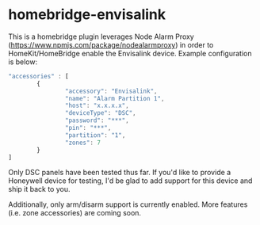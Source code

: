 # homebridge-envisalink

This is a homebridge plugin leverages Node Alarm Proxy (https://www.npmjs.com/package/nodealarmproxy) in order to HomeKit/HomeBridge enable the Envisalink device.  Example configuration is below:

```javascript
"accessories" : [
        {
                "accessory": "Envisalink",
                "name": "Alarm Partition 1",
                "host": "x.x.x.x",
                "deviceType": "DSC",
                "password": "***",
                "pin": "***",
                "partition": "1",
                "zones": 7
        }
]
```

Only DSC panels have been tested thus far.  If you'd like to provide a Honeywell device for testing, I'd be glad to add support for this device and ship it back to you.

Additionally, only arm/disarm support is currently enabled.  More features (i.e. zone accessories) are coming soon.